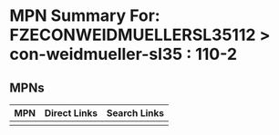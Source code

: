 



# MPN Summary For: FZECONWEIDMUELLERSL35112 > con-weidmueller-sl35 : 110-2

## MPNs
  

|MPN|Direct Links|Search Links|
| :--- | :--- | :--- |
||||
